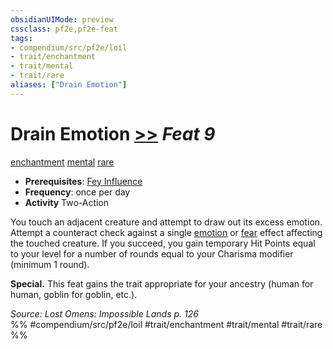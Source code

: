 ```yaml
---
obsidianUIMode: preview
cssclass: pf2e,pf2e-feat
tags:
- compendium/src/pf2e/loil
- trait/enchantment
- trait/mental
- trait/rare
aliases: ["Drain Emotion"]
---
```

# Drain Emotion  [>>](../../Rules/core-rulebook/chapter-9-playing-the-game.md#Actions "Two-Action") *Feat 9*  
[enchantment](../../Rules/traits/enchantment.md)  [mental](../../Rules/traits/mental.md)  [rare](../../Rules/traits/rare.md)  

- **Prerequisites**: [Fey Influence](fey-influence-loil.md)
- **Frequency**: once per day
- **Activity** Two-Action

You touch an adjacent creature and attempt to draw out its excess emotion. Attempt a counteract check against a single [emotion](../../Rules/traits/emotion.md) or [fear](../../Rules/traits/fear.md) effect affecting the touched creature. If you succeed, you gain temporary Hit Points equal to your level for a number of rounds equal to your Charisma modifier (minimum 1 round).

**Special.** This feat gains the trait appropriate for your ancestry (human for human, goblin for goblin, etc.).

*Source: Lost Omens: Impossible Lands p. 126*  
%% #compendium/src/pf2e/loil #trait/enchantment #trait/mental #trait/rare %%